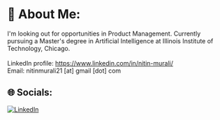 # 💫 About Me:
I'm looking out for opportunities in Product Management. Currently pursuing a Master's degree in Artificial Intelligence at Illinois Institute of Technology, Chicago.<br><br>LinkedIn profile: https://www.linkedin.com/in/nitin-murali/<br>Email: nitinmurali21 [at] gmail [dot] com<br>


## 🌐 Socials:
[![LinkedIn](https://img.shields.io/badge/LinkedIn-%230077B5.svg?logo=linkedin&logoColor=white)](https://www.linkedin.com/in/nitin-murali/) 

